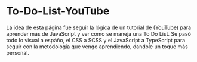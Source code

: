 # To-Do-List-YouTube

La idea de esta página fue seguir la lógica de un tutorial de (<a href="https://www.youtube.com/watch?v=b8sUhU_eq3g&ab_channel=Catalin%27sTechCatalin%27sTech">YouTube<a>) para aprender más de JavaScript y ver como se maneja una To Do List. Se pasó todo lo visual a espáño, el CSS a SCSS y el JavaScript a TypeScript para seguir con la metodología que vengo aprendiendo, dandole un toque más personal.
